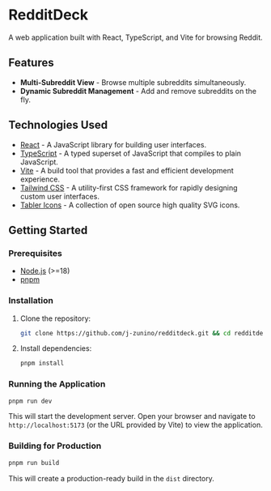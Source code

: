 # RedditDeck

A web application built with React, TypeScript, and Vite for browsing Reddit.

## Features

- **Multi-Subreddit View** - Browse multiple subreddits simultaneously.
- **Dynamic Subreddit Management** - Add and remove subreddits on the fly.

## Technologies Used

- [React](https://reactjs.org/) - A JavaScript library for building user interfaces.
- [TypeScript](https://www.typescriptlang.org/) - A typed superset of JavaScript that compiles to plain JavaScript.
- [Vite](https://vitejs.dev/) - A build tool that provides a fast and efficient development experience.
- [Tailwind CSS](https://tailwindcss.com/) - A utility-first CSS framework for rapidly designing custom user interfaces.
- [Tabler Icons](https://tabler.io/) - A collection of open source high quality SVG icons.

## Getting Started

### Prerequisites

- [Node.js](https://nodejs.org/) (>=18)
- [pnpm](https://pnpm.io/)

### Installation

1.  Clone the repository:

    ```bash
    git clone https://github.com/j-zunino/redditdeck.git && cd redditdeck/
    ```

2.  Install dependencies:

    ```bash
    pnpm install
    ```

### Running the Application

```bash
pnpm run dev
```

This will start the development server. Open your browser and navigate to `http://localhost:5173` (or the URL provided by Vite) to view the application.

### Building for Production

```bash
pnpm run build
```

This will create a production-ready build in the `dist` directory.

